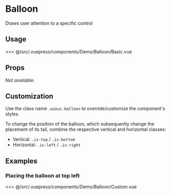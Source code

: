 # Balloon

<Content-Subtitle>Draws user attention to a specific control</Content-Subtitle>

<Misc-Ad />

## Usage

<Content-Example>

<div><Demo-Balloon-Basic /></div>

<<< @/src/.vuepress/components/Demo/Balloon/Basic.vue

</Content-Example>

## Props

_Not available._

## Customization

Use the class name `.winui-balloon` to override/customize the component's styles.

To change the position of the balloon, which subsequently change the placement of its tail, combine the respective vertical and horizontal classes:

- Vertical: `.is-top` / `.is-bottom`
- Horizontal: `.is-left` / `.is-right`

## Examples

### Placing the balloon at top left

<Content-Example>

<div><Demo-Balloon-Custom /></div>

<<< @/src/.vuepress/components/Demo/Balloon/Custom.vue

</Content-Example>

<Misc-Ad />

